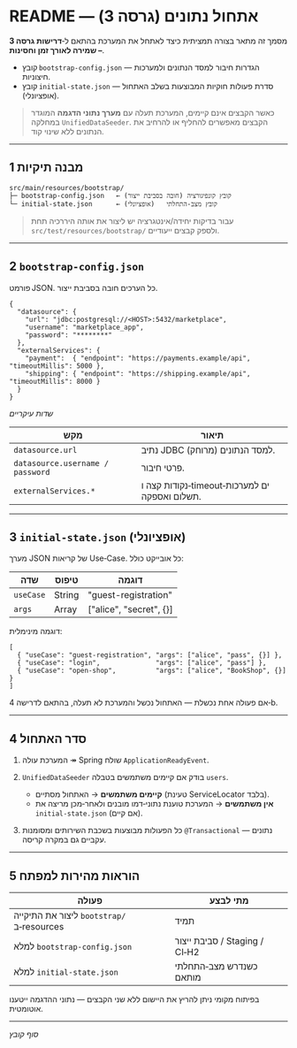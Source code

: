 # README — אתחול נתונים (גרסה 3)

מסמך זה מתאר בצורה תמציתית כיצד לאתחל את המערכת בהתאם ל‑**דרישות גרסה 3 – שמירה לאורך זמן וחסינות**.

* קובץ `bootstrap-config.json` — הגדרות חיבור למסד הנתונים ולמערכות חיצוניות.
* קובץ `initial-state.json` — סדרת פעולות חוקיות המבוצעות בשלב האתחול (אופציונלי).

> כאשר הקבצים אינם קיימים, המערכת תעלה עם **מערך נתוני הדגמה** המוגדר במחלקה `UnifiedDataSeeder`. הקבצים מאפשרים להחליף או להרחיב את הנתונים ללא שינוי קוד.

---

## 1 מבנה תיקיות

```text
src/main/resources/bootstrap/
├─ bootstrap-config.json   ← קובץ קונפיגורציה (חובה בסביבת ייצור)
└─ initial-state.json      ← קובץ מצב‑התחלתי   (אופציונלי)
```

> עבור בדיקות יחידה/אינטגרציה יש ליצור את אותה היררכיה תחת `src/test/resources/bootstrap/` ולספק קבצים ייעודיים.

---

## 2 ‎`bootstrap-config.json`

פורמט JSON. כל הערכים חובה בסביבת ייצור.

```jsonc
{
  "datasource": {
    "url": "jdbc:postgresql://<HOST>:5432/marketplace",
    "username": "marketplace_app",
    "password": "********"
  },
  "externalServices": {
    "payment":  { "endpoint": "https://payments.example/api",  "timeoutMillis": 5000 },
    "shipping": { "endpoint": "https://shipping.example/api", "timeoutMillis": 8000 }
  }
}
```

*שדות עיקריים*

| מקש                              | תיאור                                         |
| -------------------------------- | --------------------------------------------- |
| `datasource.url`                 | ‎נתיב JDBC למסד הנתונים (מרוחק).              |
| `datasource.username / password` | פרטי חיבור.                                   |
| `externalServices.*`             | נקודות קצה ו‑timeout‑ים למערכות תשלום ואספקה. |

---

## 3 ‎`initial-state.json` (אופציונלי)

מערך JSON של קריאות Use‑Case. כל אובייקט כולל:

| שדה       | טיפוס  | דוגמה                    |
| --------- | ------ | ------------------------ |
| `useCase` | String | "guest-registration"     |
| `args`    | Array  | \["alice", "secret", {}] |

דוגמה מינימלית:

```jsonc
[
  { "useCase": "guest-registration", "args": ["alice", "pass", {}] },
  { "useCase": "login",              "args": ["alice", "pass"] },
  { "useCase": "open-shop",          "args": ["alice", "BookShop", {}] }
]
```

אם פעולה אחת נכשלת — האתחול נכשל והמערכת לא תעלה, בהתאם לדרישה 4‑b.

---

## 4 סדר האתחול

1. המערכת עולה ↠ Spring שולח `ApplicationReadyEvent`.
2. ‎`UnifiedDataSeeder` בודק אם קיימים משתמשים בטבלה `users`.

    * **קיימים משתמשים** → האתחול מסתיים (טעינת ServiceLocator בלבד).
    * **אין משתמשים**    → המערכת טוענת נתוני‑דמו מובנים ולאחר‑מכן מריצה את ‎`initial-state.json` (אם קיים).
3. כל הפעולות מבוצעות בשכבת השירותים ומסומנות `@Transactional` — נתונים עקביים גם במקרה קריסה.

---

## 5 הוראות מהירות למפתח

| פעולה                                     | מתי לבצע                      |
| ----------------------------------------- | ----------------------------- |
| ליצור את התיקייה `bootstrap/` ב‑resources | תמיד                          |
| למלא ‎`bootstrap-config.json`             | סביבת ייצור / Staging / CI‑H2 |
| למלא ‎`initial-state.json`                | כשנדרש מצב‑התחלתי מותאם       |

בפיתוח מקומי ניתן להריץ את היישום ללא שני הקבצים — נתוני ההדגמה ייטענו אוטומטית.

---

*סוף קובץ*
